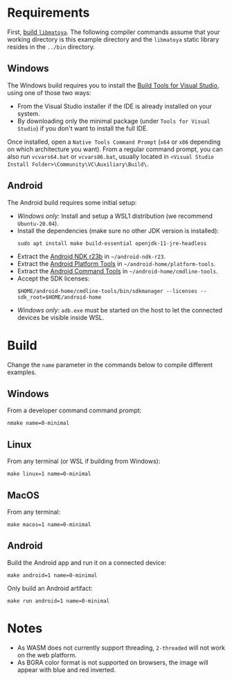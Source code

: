 # Requirements

First, [build `libmatoya`](https://github.com/matoya/libmatoya/wiki/Building). The following compiler commands assume that your working directory is this example directory and the `libmatoya` static library resides in the `../bin` directory.

## Windows

The Windows build requires you to install the [Build Tools for Visual Studio](https://visualstudio.microsoft.com/downloads/), using one of those two ways:
* From the Visual Studio installer if the IDE is already installed on your system.
* By downloading only the minimal package (under `Tools for Visual Studio`) if you don't want to install the full IDE.

Once installed, open a `Native Tools Command Prompt` (`x64` or `x86` depending on which architecture you want). From a regular command prompt, you can also run `vcvars64.bat` or `vcvars86.bat`, usually located in `<Visual Studio Install Folder>\Community\VC\Auxiliary\Build\`.

## Android

The Android build requires some initial setup:

* *Windows only*: Install and setup a WSL1 distribution (we recommend `Ubuntu-20.04`).
* Install the dependencies (make sure no other JDK version is installed):
    ```
    sudo apt install make build-essential openjdk-11-jre-headless
    ```
* Extract the [Android NDK r23b](https://developer.android.com/ndk/downloads) in `~/android-ndk-r23`.
* Extract the [Android Platform Tools](https://developer.android.com/studio/releases/platform-tools) in `~/android-home/platform-tools`.
* Extract the [Android Command Tools](https://developer.android.com/studio#command-tools) in `~/android-home/cmdline-tools`.
* Accept the SDK licenses: 
    ```
    $HOME/android-home/cmdline-tools/bin/sdkmanager --licenses --sdk_root=$HOME/android-home
    ```
* *Windows only*: `adb.exe` must be started on the host to let the connected devices be visible inside WSL.

# Build

Change the `name` parameter in the commands below to compile different examples.

## Windows

From a developer command command prompt:
```
nmake name=0-minimal
```

## Linux

From any terminal (or WSL if building from Windows):
```
make linux=1 name=0-minimal
```

## MacOS

From any terminal:
```
make macos=1 name=0-minimal
```

## Android

Build the Android app and run it on a connected device:
```
make android=1 name=0-minimal
```
Only build an Android artifact:
```
make run android=1 name=0-minimal
```

# Notes

* As WASM does not currently support threading, `2-threaded` will not work on the web platform.
* As BGRA color format is not supported on browsers, the image will appear with blue and red inverted. 